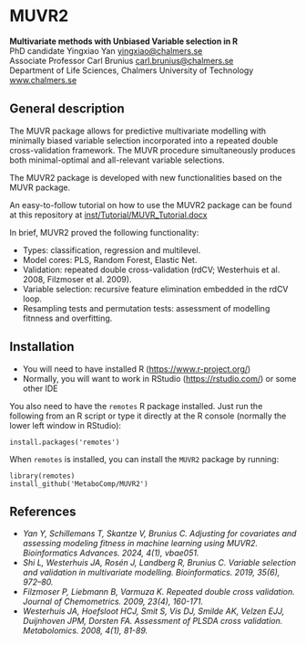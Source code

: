 # MUVR2
**Multivariate methods with Unbiased Variable selection in R**  
PhD candidate Yingxiao Yan <yingxiao@chalmers.se>  
Associate Professor Carl Brunius  <carl.brunius@chalmers.se>  
Department of Life Sciences,
Chalmers University of Technology www.chalmers.se

## General description
The MUVR package allows for predictive multivariate modelling with minimally biased variable selection incorporated into a repeated double cross-validation framework. The MUVR procedure simultaneously produces both minimal-optimal and all-relevant variable selections.

The MUVR2 package is developed with new functionalities based on the MUVR package.

An easy-to-follow tutorial on how to use the MUVR2 package can be found at this repository at [inst/Tutorial/MUVR_Tutorial.docx](https://github.com/MetaboComp/MUVR2/blob/master/inst/Tutorial/MUVR2_tutorial.pdf)

In brief, MUVR2 proved the following functionality:
- Types: classification, regression and multilevel.
- Model cores: PLS,  Random Forest, Elastic Net.
- Validation: repeated double cross-validation (rdCV; Westerhuis et al. 2008, Filzmoser et al. 2009).
- Variable selection: recursive feature elimination embedded in the rdCV loop.
- Resampling tests and permutation tests: assessment of modelling fitnness and overfitting.

## Installation
- You will need to have installed R (https://www.r-project.org/)
- Normally, you will want to work in RStudio (https://rstudio.com/) or some other IDE

You also need to have the `remotes` R package installed. Just run the following from an R script or type it directly at the R console (normally the lower left window in RStudio):
```
install.packages('remotes')
```
When `remotes` is installed, you can install the `MUVR2` package by running:
```
library(remotes)
install_github('MetaboComp/MUVR2')
```

## References
- *Yan Y, Schillemans T, Skantze V, Brunius C. Adjusting for covariates and assessing modeling fitness in machine learning using MUVR2. Bioinformatics Advances. 2024, 4(1), vbae051.*
- *Shi L, Westerhuis JA, Rosén J, Landberg R, Brunius C. Variable selection and validation in multivariate modelling. Bioinformatics. 2019, 35(6), 972–80.*
- *Filzmoser P, Liebmann B, Varmuza K. Repeated double cross validation. Journal of Chemometrics. 2009, 23(4), 160-171.*
- *Westerhuis JA, Hoefsloot HCJ, Smit S, Vis DJ, Smilde AK, Velzen EJJ, Duijnhoven JPM, Dorsten FA. Assessment of PLSDA cross validation. Metabolomics. 2008, 4(1), 81-89.*

